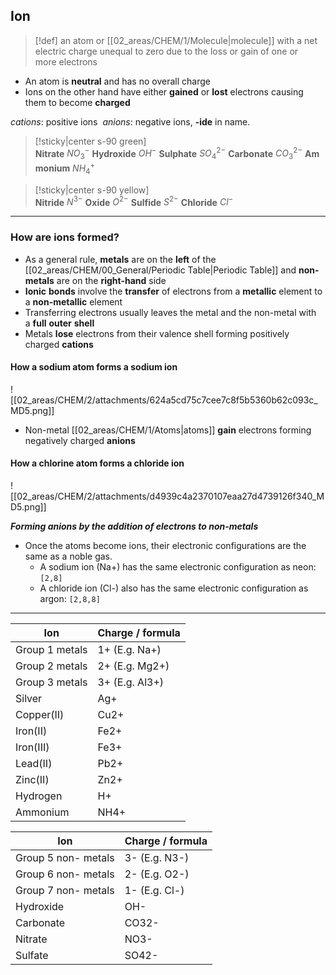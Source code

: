 ## Ion
> [!def] an atom or [[02_areas/CHEM/1/Molecule|molecule]] with a net electric charge unequal to zero due to the loss or gain of one or more electrons

- An atom is **neutral** and has no overall charge  
- Ions on the other hand have either **gained** or **lost** electrons causing them to become **charged**

_cations_: positive ions 
_anions_: negative ions, **-ide** in name.

>[!sticky|center s-90 green] 
>**Nitrate** $NO^{-}_{3}$ **Hydroxide** $OH^−$ **Sulphate** $SO^{2-}_{4}$ **Carbonate** $CO^{2-}_{3}$ **Ammonium** $NH^{+}_{4}$


> [!sticky|center s-90 yellow] 
> **Nitride** $N^{3-}$ **Oxide** $O^{2-}$ **Sulfide** $S^{2-}$ **Chloride** $Cl^-$

---
### How are ions formed?
- As a general rule, **metals** are on the **left** of the [[02_areas/CHEM/00_General/Periodic Table|Periodic Table]] and **non-metals** are on the **right-hand** side
- **Ionic** **bonds** involve the **transfer** of electrons from a **metallic** element to a **non-metallic** element
- Transferring electrons usually leaves the metal and the non-metal with a **full** **outer** **shell**
- Metals **lose** electrons from their valence shell forming positively charged **cations**
#### How a sodium atom forms a sodium ion 

![[02_areas/CHEM/2/attachments/624a5cd75c7cee7c8f5b5360b62c093c_MD5.png]]

- Non-metal [[02_areas/CHEM/1/Atoms|atoms]] **gain** electrons forming negatively charged **anions**
    

#### How a chlorine atom forms a chloride ion  

![[02_areas/CHEM/2/attachments/d4939c4a2370107eaa27d4739126f340_MD5.png]]

_**Forming anions by the addition of electrons to non-metals**_
- Once the atoms become ions, their electronic configurations are the same as a noble gas.
    - A sodium ion (Na+) has the same electronic configuration as neon: `[2,8]`
    - A chloride ion (Cl-) also has the same electronic configuration as argon: `[2,8,8]`



---

| **Ion**        | **Charge / formula** |
| -------------- | -------------------- |
| Group 1 metals | 1+ (E.g. Na+)        |
| Group 2 metals | 2+ (E.g. Mg2+)       |
| Group 3 metals | 3+ (E.g. Al3+)       |
| Silver         | Ag+                  |
| Copper(II)     | Cu2+                 |
| Iron(II)       | Fe2+                 |
| Iron(III)      | Fe3+                 |
| Lead(II)       | Pb2+                 |
| Zinc(II)       | Zn2+                 |
| Hydrogen       | H+                   |
| Ammonium       | NH4+                 |


|**Ion**|**Charge / formula**|
|---|---|
|Group 5 non- metals|3- (E.g. N3-)|
|Group 6 non- metals|2- (E.g. O2-)|
|Group 7 non- metals|1- (E.g. Cl-)|
|Hydroxide|OH-|
|Carbonate|CO32-|
|Nitrate|NO3-|
|Sulfate|SO42-|